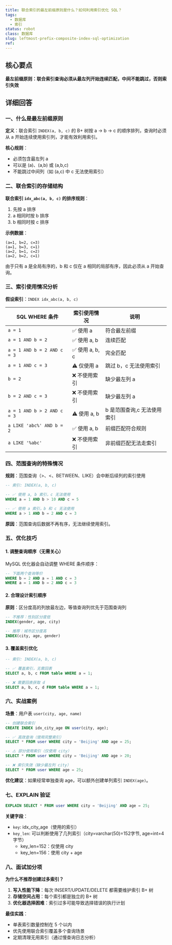 ```yaml
---
title: 联合索引的最左前缀原则是什么？如何利用索引优化 SQL？
tags:
  - 数据库
  - 索引
status: robot
class: 数据库
slug: leftmost-prefix-composite-index-sql-optimization
ref:
---
```


## 核心要点

**最左前缀原则：联合索引查询必须从最左列开始连续匹配，中间不能跳过，否则索引失效**

## 详细回答

### 一、什么是最左前缀原则

**定义**：联合索引 `INDEX(a, b, c)` 的 B+ 树按 a → b → c 的顺序排列，查询时必须从 a 开始连续使用索引列，才能有效利用索引。

**核心规则**：
- 必须包含最左列 a
- 可以是 (a)、(a,b) 或 (a,b,c)
- 不能跳过中间列（如 (a,c) 中 c 无法使用索引）

### 二、联合索引的存储结构

**联合索引 `idx_abc(a, b, c)` 的排序规则**：
1. 先按 a 排序
2. a 相同时按 b 排序
3. b 相同时按 c 排序

**示例数据**：
```
(a=1, b=2, c=3)
(a=1, b=3, c=1)
(a=2, b=1, c=2)
(a=2, b=2, c=1)
```

由于只有 a 是全局有序的，b 和 c 仅在 a 相同的局部有序，因此必须从 a 开始查询。

### 三、索引使用情况分析

**假设索引**：`INDEX idx_abc(a, b, c)`

| SQL WHERE 条件 | 索引使用情况 | 说明 |
|---------------|-------------|------|
| `a = 1` | ✅ 使用 a | 符合最左前缀 |
| `a = 1 AND b = 2` | ✅ 使用 a, b | 连续匹配 |
| `a = 1 AND b = 2 AND c = 3` | ✅ 使用 a, b, c | 完全匹配 |
| `a = 1 AND c = 3` | ⚠️ 仅使用 a | 跳过 b，c 无法使用索引 |
| `b = 2` | ❌ 不使用索引 | 缺少最左列 a |
| `b = 2 AND c = 3` | ❌ 不使用索引 | 缺少最左列 a |
| `a = 1 AND b > 2 AND c = 3` | ⚠️ 使用 a, b | b 是范围查询,c 无法使用索引 |
| `a LIKE 'abc%' AND b = 2` | ✅ 使用 a, b | 前缀匹配符合规则 |
| `a LIKE '%abc'` | ❌ 不使用索引 | 非前缀匹配无法走索引 |

### 四、范围查询的特殊情况

**规则**：范围查询（>、<、BETWEEN、LIKE）会中断后续列的索引使用

```sql
-- 索引: INDEX(a, b, c)

-- ✅ 使用 a, b 索引，c 无法使用
WHERE a = 1 AND b > 10 AND c = 5

-- ✅ 使用 a 索引，b 和 c 无法使用
WHERE a > 1 AND b = 2 AND c = 3
```

**原因**：范围查询后数据不再有序，无法继续使用索引。

### 五、优化技巧

#### 1. 调整查询顺序（无需关心）

MySQL 优化器会自动调整 WHERE 条件顺序：

```sql
-- 下面两个查询等价
WHERE b = 2 AND a = 1 AND c = 3
WHERE a = 1 AND b = 2 AND c = 3
```

#### 2. 合理设计索引顺序

**原则**：区分度高的列放最左边，等值查询列优先于范围查询列

```sql
-- 不推荐：性别区分度低
INDEX(gender, age, city)

-- 推荐：城市区分度高
INDEX(city, age, gender)
```

#### 3. 覆盖索引优化

```sql
-- 索引: INDEX(a, b, c)

-- ✅ 覆盖索引，无需回表
SELECT a, b, c FROM table WHERE a = 1;

-- ❌ 需要回表获取 d
SELECT a, b, c, d FROM table WHERE a = 1;
```

### 六、实战案例

**场景**：用户表 `user(city, age, name)`

```sql
-- 创建联合索引
CREATE INDEX idx_city_age ON user(city, age);

-- ✅ 高效查询（使用完整索引）
SELECT * FROM user WHERE city = 'Beijing' AND age = 25;

-- ⚠️ 部分使用索引（仅使用 city）
SELECT * FROM user WHERE city = 'Beijing' AND age > 20;

-- ❌ 索引失效（缺少最左列 city）
SELECT * FROM user WHERE age = 25;
```

**优化建议**：如果经常单独查询 age，可以额外创建单列索引 `INDEX(age)`。

### 七、EXPLAIN 验证

```sql
EXPLAIN SELECT * FROM user WHERE city = 'Beijing' AND age = 25;
```

**关键字段**：
- `key`: idx_city_age（使用的索引）
- `key_len`: 可以判断使用了几列索引（city=varchar(50)=152字节, age=int=4字节）
  - key_len=152：仅使用 city
  - key_len=156：使用 city + age

### 八、面试加分项

**为什么不推荐创建过多索引？**

1. **写入性能下降**：每次 INSERT/UPDATE/DELETE 都需要维护索引 B+ 树
2. **存储空间占用**：每个索引都是独立的 B+ 树
3. **优化器选择困难**：索引过多可能导致选择错误的执行计划

**最佳实践**：
- 单表索引数量控制在 5 个以内
- 优先使用联合索引覆盖多个查询场景
- 定期清理无用索引（通过慢查询日志分析）
